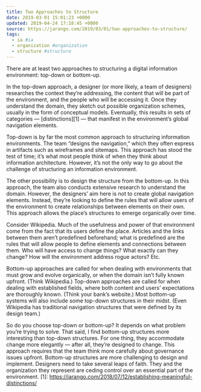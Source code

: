```yaml
---
title: Two Approaches to Structure
date: 2019-03-01 15:01:23 +0000
updated: 2019-04-24 17:18:45 +0000
source: https://jarango.com/2019/03/01/two-approaches-to-structure/
tags:
  - ia #ia
  - organization #organization
  - structure #structure
---
```

There are at least two approaches to structuring a digital information environment: top-down or bottom-up.

In the top-down approach, a designer (or more likely, a team of designers) researches the context they’re addressing, the content that will be part of the environment, and the people who will be accessing it. Once they understand the domain, they sketch out possible organization schemes, usually in the form of conceptual models. Eventually, this results in sets of categories — [distinctions][1] — that manifest in the environment’s global navigation elements.

Top-down is by far the most common approach to structuring information environments. The team “designs the navigation,” which they often express in artifacts such as wireframes and sitemaps. This approach has stood the test of time; it’s what most people think of when they think about information architecture. However, it’s not the only way to go about the challenge of structuring an information environment.

The other possibility is to design the structure from the bottom-up. In this approach, the team also conducts extensive research to understand the domain. However, the designers’ aim here is not to create global navigation elements. Instead, they’re looking to define the rules that will allow users of the environment to create relationships between elements on their own. This approach allows the place’s structures to emerge organically over time.

Consider Wikipedia. Much of the usefulness and power of that environment come from the fact that its users define the place. Articles and the links between them aren’t predefined beforehand; what is predefined are the rules that will allow people to define elements and connections between them. Who will have access to change things? What exactly can they change? How will the environment address rogue actors? Etc.

Bottom-up approaches are called for when dealing with environments that must grow and evolve organically, or when the domain isn’t fully known upfront. (Think Wikipedia.) Top-down approaches are called for when dealing with established fields, where both content and users’ expectations are thoroughly known. (Think your bank’s website.) Most bottom-up systems will also include some top-down structures in their midst. (Even Wikipedia has traditional navigation structures that were defined by its design team.)

So do you choose top-down or bottom-up? It depends on what problem you’re trying to solve. That said, I find bottom-up structures more interesting than top-down structures. For one thing, they accommodate change more elegantly — after all, they’re designed to change. This approach requires that the team think more carefully about governance issues upfront. Bottom-up structures are more challenging to design and implement. Designers need to take several leaps of faith. They and the organization they represent are ceding control over an essential part of the environment.
[1]: https://jarango.com/2018/07/12/establishing-meaningful-distinctions/